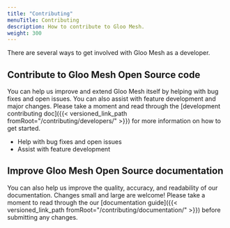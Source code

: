 ```yaml
---
title: "Contributing"
menuTitle: Contributing
description: How to contribute to Gloo Mesh.
weight: 300
---
```


There are several ways to get involved with Gloo Mesh as a developer.

## Contribute to Gloo Mesh Open Source code

You can help us improve and extend Gloo Mesh itself by helping with bug fixes and open issues. You can also assist with feature development and major changes. Please take a moment and read through the [development contributing doc]({{< versioned_link_path fromRoot="/contributing/developers/" >}}) for more information on how to get started.

* Help with bug fixes and open issues
* Assist with feature development

## Improve Gloo Mesh Open Source documentation

You can also help us improve the quality, accuracy, and readability of our documentation. Changes small and large are welcome! Please take a moment to read through the our [documentation guide]({{< versioned_link_path fromRoot="/contributing/documentation/" >}}) before submitting any changes.
